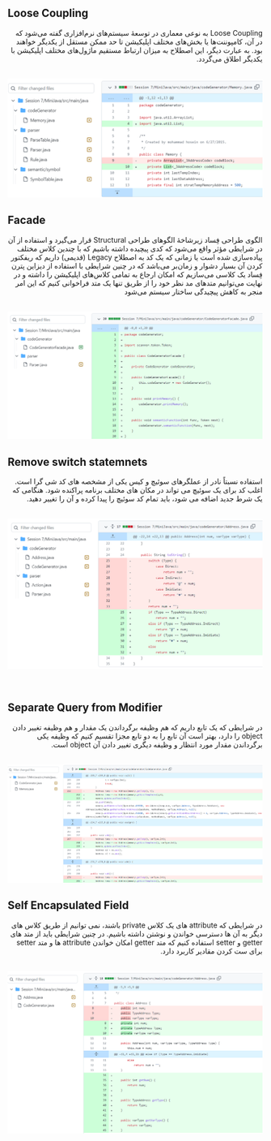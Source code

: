 ## Loose Coupling
<div dir="rtl">
Loose Coupling به نوعی معماری در توسعهٔ سیستم‌های نرم‌افزاری گفته می‌شود که در آن، کامپوننت‌ها یا بخش‌های مختلف اپلیکیشن تا حد ممکن مستقل از یکدیگر خواهند بود. به عبارت دیگر، این اصطلاح به میزان ارتباط مستقیم ماژول‌های مختلف اپلیکیشن با یکدیگر اطلاق می‌گردد.
</div>
<br/>

![](screesshots/looseCoupling.png)
<br/>
## Facade
<div dir="rtl">
الگوی طراحی فِساد زیرشاخۀ الگوهای طراحی Structural قرار می‌گیرد و استفاده از آن در شرایطی مؤثر واقع می‌شود که کدی پیچیده داشته باشیم که با چندین کلاس مختلف پیاده‌سازی شده است یا زمانی که یک کد به اصطلاح Legacy (قدیمی) داریم که ریفکتور کردن آن بسیار دشوار و زمان‌بر می‌باشد که در چنین شرایطی با استفاده از دیزاین پترن فِساد یک کلاسی می‌سازیم که امکان ارجاع به تمامی کلاس‌های اپلیکیشن را داشته و در نهایت می‌توانیم متدهای مد نظر خود را از طریق تنها یک متد فراخوانی کنیم که این امر منجر به کاهش پیچیدگی ساختار سیستم می‌شود 
</div>
<br/>

![](screesshots/Facade.png)
<br/>
## Remove switch statemnets
<div dir="rtl">
  استفاده نسبتاً نادر از عملگرهای سوئیچ و کیس یکی از مشخصه های کد شی گرا است. اغلب کد برای یک سوئیچ می تواند در مکان های مختلف برنامه پراکنده شود. هنگامی که یک شرط جدید اضافه می شود، باید تمام کد سوئیچ را پیدا کرده و آن را تغییر دهید.
</div>  
<br/>

![](screesshots/remove_switchcase.png)

<br/>

## Separate Query from Modifier
<div dir="rtl">
در شرایطی که یک تابع داریم که هم وظیفه برگرداندن یک مقدار و هم وظیفه تغییر دادن object  را دارد، بهتر است آن تابع را به دو تابع مجزا تقسیم کنیم که وظیفه یکی برگرداندن مقدار مورد انتظار و وظیفه دیگری تغییر دادن آن object است. 
</div>
<br/>

![](screesshots/sparateQuery.png)
<br/>

## Self Encapsulated Field
<div dir="rtl">
در شرایطی که attribute های یک کلاس private باشند، نمی توانیم از طریق کلاس های دیگر به آن ها دسترسی خواندن و نوشتن داشته باشیم. در چنین شرایطی باید از متد های getter و setter استفاده کنیم که متد getter امکان خواندن attribute ها و متد setter برای ست کردن مقادیر کاربرد دارد. 
</div>
<br/>

![](screesshots/encapsulation.png)

<br/>
